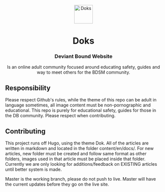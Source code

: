 <p align="center">
  <a href="https://getdoks.org/">
    <img alt="Doks" src="https://doks.netlify.app/doks.svg" width="60">
  </a>
</p>

<h1 align="center">
  Doks
</h1>

<h3 align="center">
  Deviant Bound Website
</h3>

<p align="center">
  Is an online adult community focused around educating safety, guides and way to meet others for the BDSM community.
</p>

## Responsibility
Please respect Github's rules, while the theme of this repo can be adult in language sometimes, all image content must be non-pornographic and educational. This repo is purely for educational safety, guides for those in the DB community. Please respect when contributing.

## Contributing
This project runs off Hugo, using the theme Dok. All of the articles are written in markdown and located in the folder content/en/docs/. For new articles, new folder must be created and follow same format as other folders, images used in that article must be placed inside that folder. Currently we are only looking for additions/feedback on EXISTING articles until better system is made.

Master is the working branch, please do not push to live. Master will have the current updates before they go on the live site.
